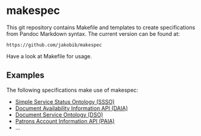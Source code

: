# makespec

This git repository contains Makefile and templates to create specifications
from Pandoc Markdown syntax. The current version can be found at:

    https://github.com/jakobib/makespec

Have a look at Makefile for usage.

## Examples

The following specifications make use of makespec:

* [Simple Service Status Ontology (SSSO)](https://github.com/gbv/ssso)
* [Document Availability Information API (DAIA)](https://github.com/gbv/daiaspec)
* [Document Service Ontology (DSO)](https://github.com/gbv/dso)
* [Patrons Account Information API (PAIA)](https://github.com/gbv/paia)
* ...
